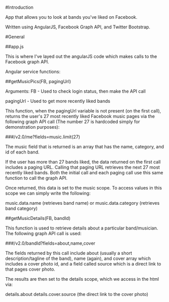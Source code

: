 #Introduction

App that allows you to look at bands you've liked on Facebook. 

Written using AngularJS, Facebook Graph API, and Twitter Bootstrap.

#General

##app.js

This is where I've layed out the angularJS code which makes calls to the Facebook graph API. 


Angular service functions:

##getMusicPics(FB, pagingUrl)

Arguments: 
FB - Used to check login status, then make the API call

pagingUrl - Used to get more recently liked bands

This function, when the pagingUrl variable is not present (on the first call), returns the user's 27 most recently liked Facebook music pages via the following graph API call (The number 27 is hardcoded simply for demonstration purposes):

###/v2.0/me?fields=music.limit(27)

The music field that is returned is an array that has the name, category, and id of each band.

If the user has more than 27 bands liked, the data returned on the first call includes a paging URL. Calling that paging URL retrieves the next 27 most recently liked bands. Both the initial call and each paging call use this same function to call the graph API.

Once returned, this data is set to the music scope. To access values in this scope we can simply write the following:

music.data.name (retrieves band name) or
music.data.category (retrieves band category)

##getMusicDetails(FB, bandId)

This function is used to retrieve details about a particular band/musician. The following graph API call is used:

###/v2.0/bandId?fields=about,name,cover

The fields returned by this call include about (usually a short description/tagline of the band), name (again), and cover array which includes a cover photo id, and a field called source which is a direct link to that pages cover photo.

The results are then set to the details scope, which we access in the html via:

details.about
details.cover.source (the direct link to the cover photo)
